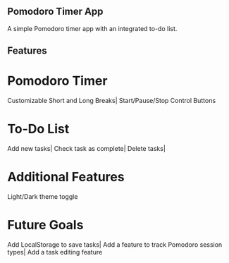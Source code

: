 ## Pomodoro Timer App

A simple Pomodoro timer app with an integrated
to-do list.

## Features

# Pomodoro Timer

Customizable Short and Long Breaks|
Start/Pause/Stop Control Buttons

# To-Do List

Add new tasks|
Check task as complete|
Delete tasks|

# Additional Features

Light/Dark theme toggle

# Future Goals

Add LocalStorage to save tasks|
Add a feature to track Pomodoro session types|
Add a task editing feature
